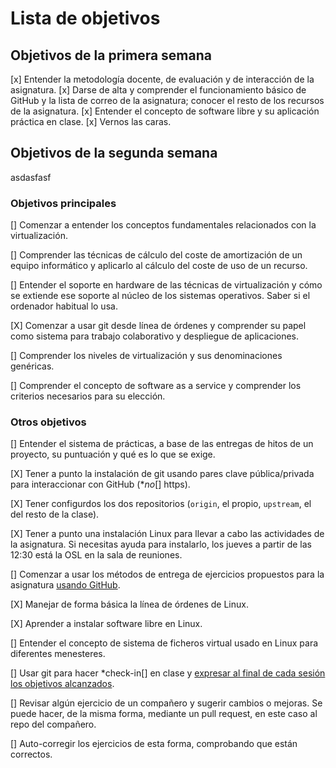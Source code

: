 Lista de objetivos
==================

## Objetivos de la primera semana

[x] Entender la metodología docente, de evaluación y de interacción de la asignatura.
[x] Darse de alta y comprender el funcionamiento básico de GitHub y la lista de correo de la asignatura; conocer el resto de los recursos de la asignatura.
[x] Entender el concepto de software libre y su aplicación práctica en clase.
[x] Vernos las caras.



## Objetivos de la segunda semana
asdasfasf

### Objetivos principales

[] Comenzar a entender los conceptos fundamentales relacionados con la virtualización.

[] Comprender las técnicas de cálculo del coste de amortización de un equipo informático y aplicarlo al cálculo del coste de uso de un recurso.

[] Entender el soporte en hardware de las técnicas de virtualización y cómo se extiende ese soporte al núcleo de los sistemas operativos. Saber si el ordenador habitual lo usa.

[X] Comenzar a usar git desde línea de órdenes y comprender su papel como sistema para trabajo colaborativo y despliegue de aplicaciones.

[] Comprender los niveles de virtualización y sus denominaciones genéricas.

[] Comprender el concepto de software as a service y comprender los criterios necesarios para su elección.

### Otros objetivos

[] Entender el sistema de prácticas, a base de las entregas de hitos de un proyecto, su puntuación y qué es lo que se exige. 

[X] Tener a punto la instalación de git usando pares clave pública/privada para interaccionar con GitHub (**no*[] https).

[X] Tener configurdos los dos repositorios (`origin`, el propio, `upstream`, el del resto de la clase). 

[X] Tener a punto una instalación Linux para llevar a cabo las actividades de la asignatura. Si necesitas ayuda para instalarlo, los jueves a partir de las 12:30 está la OSL en la sala de reuniones.

[] Comenzar a usar los métodos de entrega de ejercicios propuestos para la asignatura [usando GitHub](../ejercicios/README.md). 

[X] Manejar de forma básica la línea de órdenes de Linux.

[X] Aprender a instalar software libre en Linux.

[] Entender el concepto de sistema de ficheros virtual usado en Linux para diferentes menesteres.

[] Usar git para hacer *check-in[] en clase y [expresar al final de cada sesión los objetivos alcanzados](Cumpliendo_Objetivos.md).

[] Revisar algún ejercicio de un compañero y sugerir cambios o mejoras. Se puede hacer, de la misma forma, mediante un pull request, en este caso al repo del compañero.

[] Auto-corregir los ejercicios de esta forma, comprobando que están correctos.